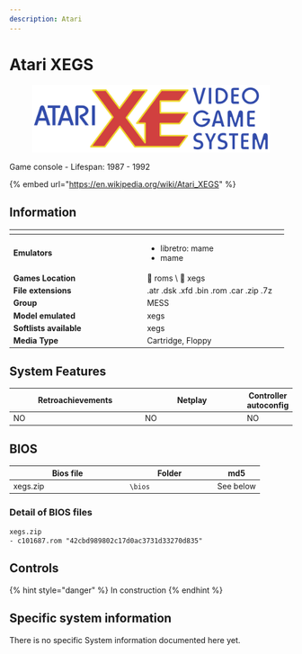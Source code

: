 ```yaml
---
description: Atari
---
```


# Atari XEGS

<div align="left">

<figure><img src="https://raw.githubusercontent.com/fabricecaruso/es-theme-carbon/5b2195d8cce1b44a6aadc2a43c341e7511d4b48f/art/logos/xegs.svg" alt=""><figcaption></figcaption></figure>

</div>

Game console - Lifespan: 1987 - 1992

{% embed url="https://en.wikipedia.org/wiki/Atari_XEGS" %}

## Information

<table data-header-hidden><thead><tr><th width="224"></th><th></th><th data-hidden></th></tr></thead><tbody><tr><td><strong>Emulators</strong></td><td><ul><li>libretro: mame</li><li>mame</li></ul></td><td></td></tr><tr><td><strong>Games Location</strong></td><td><span data-gb-custom-inline data-tag="emoji" data-code="1f4c1">📁</span> roms \ <span data-gb-custom-inline data-tag="emoji" data-code="1f4c2">📂</span> xegs</td><td></td></tr><tr><td><strong>File extensions</strong></td><td>.atr .dsk .xfd .bin .rom .car .zip .7z</td><td></td></tr><tr><td><strong>Group</strong></td><td>MESS</td><td></td></tr><tr><td><strong>Model emulated</strong></td><td>xegs</td><td></td></tr><tr><td><strong>Softlists available</strong></td><td>xegs</td><td></td></tr><tr><td><strong>Media Type</strong></td><td>Cartridge, Floppy</td><td></td></tr></tbody></table>

## System Features

<table><thead><tr><th width="245">Retroachievements</th><th width="200">Netplay</th><th>Controller autoconfig</th></tr></thead><tbody><tr><td>NO</td><td>NO</td><td>NO</td></tr></tbody></table>

## BIOS

<table><thead><tr><th width="193">Bios file</th><th width="142.03610108303252">Folder</th><th>md5</th></tr></thead><tbody><tr><td>xegs.zip</td><td><code>\bios</code></td><td>See below</td></tr></tbody></table>

### Detail of BIOS files

```
xegs.zip
- c101687.rom "42cbd989802c17d0ac3731d33270d835"
```

## Controls

{% hint style="danger" %}
In construction
{% endhint %}

## Specific system information

There is no specific System information documented here yet.
